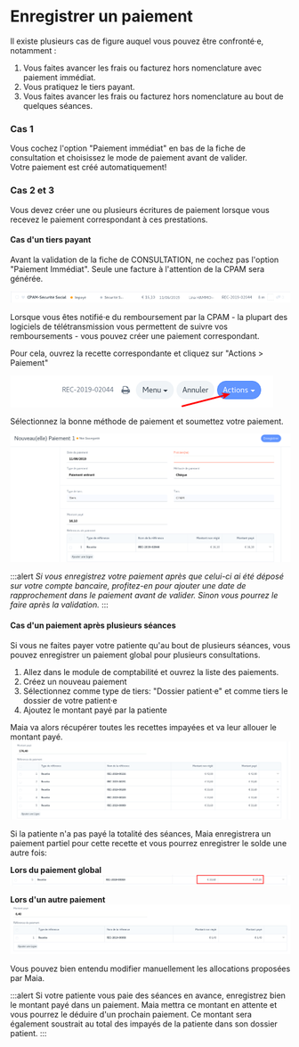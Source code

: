 # Enregistrer un paiement

Il existe plusieurs cas de figure auquel vous pouvez être confronté·e, notamment :

1. Vous faites avancer les frais ou facturez hors nomenclature avec paiement immédiat.
2. Vous pratiquez le tiers payant.
3. Vous faites avancer les frais ou facturez hors nomenclature au bout de quelques séances.

### Cas 1
Vous cochez l'option "Paiement immédiat" en bas de la fiche de consultation et choisissez le mode de paiement avant de valider.  
Votre paiement est créé automatiquement!

### Cas 2 et 3  
Vous devez créer une ou plusieurs écritures de paiement lorsque vous recevez le paiement correspondant à ces prestations.


#### Cas d'un tiers payant

Avant la validation de la fiche de CONSULTATION, ne cochez pas l'option "Paiement Immédiat".
Seule une facture à l'attention de la CPAM sera générée.

![Recette CPAM](/content/maia/first_steps/new_payment/payment1.png)


Lorsque vous êtes notifié·e du remboursement par la CPAM - la plupart des logiciels de télétransmission vous permettent de suivre vos remboursements - vous pouvez créer une paiement correspondant.

Pour cela, ouvrez la recette correspondante et cliquez sur "Actions > Paiement"

![Bouton d'actions](/content/maia/first_steps/new_payment/action_button.png)

Sélectionnez la bonne méthode de paiement et soumettez votre paiement.

![Nouveau Paiement](/content/maia/first_steps/new_payment/payment2.png)


:::alert
*Si vous enregistrez votre paiement après que celui-ci ai été déposé sur votre compte bancaire, profitez-en pour ajouter une date de rapprochement dans le paiement avant de valider. Sinon vous pourrez le faire après la validation.*
:::
<br>


#### Cas d'un paiement après plusieurs séances

Si vous ne faites payer votre patiente qu'au bout de plusieurs séances, vous pouvez enregistrer un paiement global pour plusieurs consultations.

1. Allez dans le module de comptabilité et ouvrez la liste des paiements.
2. Créez un nouveau paiement
3. Sélectionnez comme type de tiers: "Dossier patient·e" et comme tiers le dossier de votre patient·e
4. Ajoutez le montant payé par la patiente

Maia va alors récupérer toutes les recettes impayées et va leur allouer le montant payé.  
![Allocation de paiement](/content/maia/first_steps/new_payment/payment3.png)

Si la patiente n'a pas payé la totalité des séances, Maia enregistrera un paiement partiel pour cette recette et vous pourrez enregistrer le solde une autre fois:

**Lors du paiement global**  
![Allocation de paiement](/content/maia/first_steps/new_payment/payment5.png)

**Lors d'un autre paiement**  
![Allocation de paiement](/content/maia/first_steps/new_payment/payment6.png)

Vous pouvez bien entendu modifier manuellement les allocations proposées par Maia.


:::alert
Si votre patiente vous paie des séances en avance, enregistrez bien le montant payé dans un paiement.
Maia mettra ce montant en attente et vous pourrez le déduire d'un prochain paiement.
Ce montant sera également soustrait au total des impayés de la patiente dans son dossier patient.
:::


